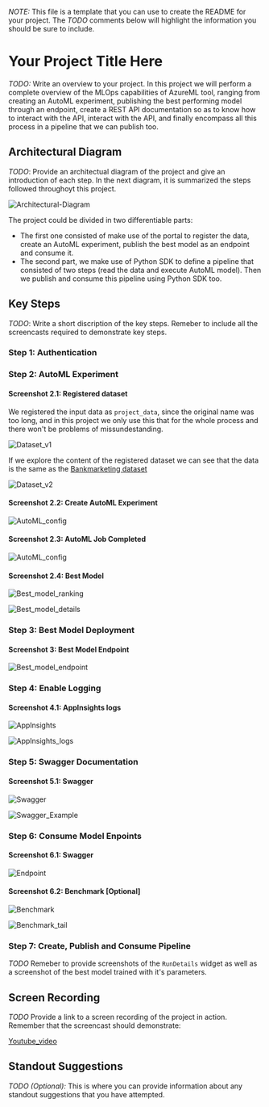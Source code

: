 *NOTE:* This file is a template that you can use to create the README for your project. The *TODO* comments below will highlight the information you should be sure to include.


# Your Project Title Here

*TODO:* Write an overview to your project.
In this project we will perform a complete overview of the MLOps capabilities of AzureML tool, ranging from creating an AutoML experiment, publishing the best performing model through an endpoint, create a REST API documentation so as to know how to interact with the API, interact with the API, and finally encompass all this process in a pipeline that we can publish too.

## Architectural Diagram
*TODO*: Provide an architectual diagram of the project and give an introduction of each step.
In the next diagram, it is summarized the steps followed throughoyt this project.

![Architectural-Diagram](./screenshots/Udacity_project2_architecture.png)

The project could be divided in two differentiable parts:

 - The first one consisted of make use of the portal to register the data, create an AutoML experiment, publish the best model as an endpoint and consume it.
 - The second part, we make use of Python SDK to define a pipeline that consisted of two steps (read the data and execute AutoML model). Then we publish and consume this pipeline using Python SDK too.



## Key Steps
*TODO*: Write a short discription of the key steps. Remeber to include all the screencasts required to demonstrate key steps. 

### Step 1: Authentication

### Step 2: AutoML Experiment

#### Screenshot 2.1: Registered dataset
We registered the input data as `project_data`, since the original name was too long, and in this project we only use this that for the whole process and there won't be problems of missundestanding.

![Dataset_v1](./screenshots/Registered_dataset_v1.PNG)

If we explore the content of the registered dataset we can see that the data is the same as the [Bankmarketing dataset](!https://automlsamplenotebookdata.blob.core.windows.net/automl-sample-notebook-data/bankmarketing_train.csv)

![Dataset_v2](./screenshots/Registered_dataset_v2.PNG)

#### Screenshot 2.2: Create AutoML Experiment

![AutoML_config](./screenshots/AutoML_config.PNG)

#### Screenshot 2.3: AutoML Job Completed

![AutoML_config](./screenshots/AutoML_run_Succesful.PNG)

#### Screenshot 2.4: Best Model

![Best_model_ranking](./screenshots/Best_model.PNG)

![Best_model_details](./screenshots/Best_model_details.PNG)

### Step 3: Best Model Deployment

#### Screenshot 3: Best Model Endpoint

![Best_model_endpoint](./screenshots/Best_model_endpoint.PNG)

### Step 4: Enable Logging

#### Screenshot 4.1: AppInsights logs

![AppInsights](./screenshots/AppInsights_ON.PNG)

![AppInsights_logs](./screenshots/AppInsights_logs.PNG)

### Step 5: Swagger Documentation

#### Screenshot 5.1: Swagger

![Swagger](./screenshots/Swagger_run1.PNG)

![Swagger_Example](./screenshots/Swagger_example_run.PNG)

### Step 6: Consume Model Enpoints

#### Screenshot 6.1: Swagger

![Endpoint](./screenshots/Endpoint_output_step6.PNG)

#### Screenshot 6.2: Benchmark [Optional] 

![Benchmark](./screenshots/Benchmark_v1.PNG) 

![Benchmark_tail](./screenshots/Benchmark_v2_tail.PNG) 

### Step 7: Create, Publish and Consume Pipeline




*TODO* Remeber to provide screenshots of the `RunDetails` widget as well as a screenshot of the best model trained with it's parameters.

## Screen Recording
*TODO* Provide a link to a screen recording of the project in action. Remember that the screencast should demonstrate:

[Youtube_video](https://youtu.be/xIrkuYJ_aoI)

## Standout Suggestions
*TODO (Optional):* This is where you can provide information about any standout suggestions that you have attempted.

